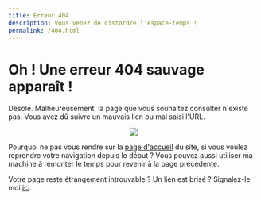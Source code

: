 ```yaml
---
title: Erreur 404
description: Vous venez de distordre l'espace-temps !
permalink: /404.html
---
```


# Oh ! Une erreur 404 sauvage apparaît !

Désolé. Malheureusement, la page que vous souhaitez consulter n'existe pas. Vous avez dû suivre un mauvais lien ou mal saisi l'URL.
<p align="center">
  <img src="https://testabsol.github.io/assets/images/art/Absol_404.png" text-align="center"><br>
</p>

Pourquoi ne pas vous rendre sur la [page d'accueil](/) du site, si vous voulez reprendre votre navigation depuis le début ? Vous pouvez aussi utiliser ma machine à remonter le temps pour <span class="a" onclick="window.history.back()">revenir à la page précédente</span>.

Votre page reste étrangement introuvable ? Un lien est brisé ? Signalez-le moi [ici](https://github.com/SombrAbsol/SombrAbsol.github.io/issues).
